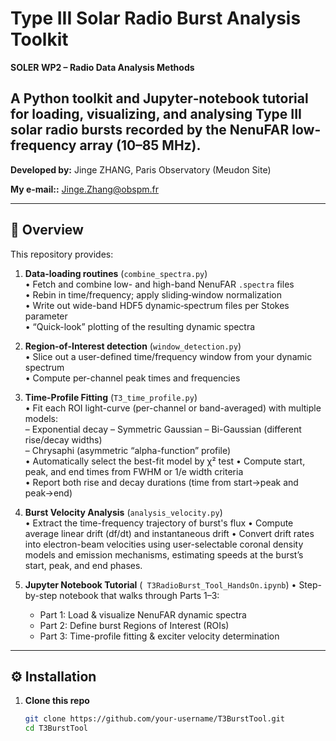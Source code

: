 # Type III Solar Radio Burst Analysis Toolkit

**SOLER WP2 – Radio Data Analysis Methods**

A Python toolkit and Jupyter‐notebook tutorial for loading, visualizing, and analysing Type III solar radio bursts recorded by the NenuFAR low-frequency array (10–85 MHz).  
---

**Developed by:** Jinge ZHANG, Paris Observatory (Meudon Site)

**My e-mail::** Jinge.Zhang@obspm.fr

---

## 📖 Overview

This repository provides:

1. **Data‐loading routines** (`combine_spectra.py`)  
   • Fetch and combine low- and high-band NenuFAR `.spectra` files  
   • Rebin in time/frequency; apply sliding‐window normalization  
   • Write out wide-band HDF5 dynamic‐spectrum files per Stokes parameter  
   • “Quick-look” plotting of the resulting dynamic spectra  

2. **Region‐of‐Interest detection** (`window_detection.py`)  
   • Slice out a user-defined time/frequency window from your dynamic spectrum  
   • Compute per-channel peak times and frequencies    

3. **Time-Profile Fitting** (`T3_time_profile.py`)  
   • Fit each ROI light-curve (per-channel or band-averaged) with multiple models:  
     – Exponential decay
     – Symmetric Gaussian 
     – Bi-Gaussian (different rise/decay widths)  
     – Chrysaphi (asymmetric “alpha-function” profile)  
   • Automatically select the best-fit model by χ² test
   • Compute start, peak, and end times from FWHM or 1/e width criteria  
   • Report both rise and decay durations (time from start→peak and peak→end)  

4. **Burst Velocity Analysis** (`analysis_velocity.py`)  
   • Extract the time-frequency trajectory of burst's flux
   • Compute average linear drift (df/dt) and instantaneous drift 
   • Convert drift rates into electron-beam velocities using user-selectable coronal density models and emission mechanisms, estimating speeds at the burst’s start, peak, and end phases.

5. **Jupyter Notebook Tutorial**  (` T3RadioBurst_Tool_HandsOn.ipynb`) 
   • Step-by-step notebook that walks through Parts 1–3:  
     - Part 1: Load & visualize NenuFAR dynamic spectra  
     - Part 2: Define burst Regions of Interest (ROIs)  
     - Part 3: Time-profile fitting & exciter velocity determination  

---

## ⚙️ Installation

1. **Clone this repo**  
   ```bash
   git clone https://github.com/your-username/T3BurstTool.git
   cd T3BurstTool
